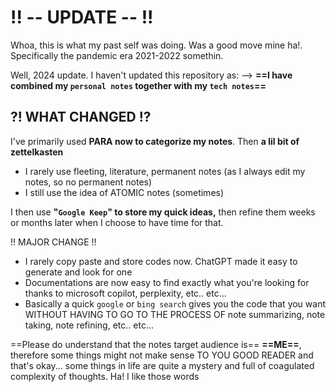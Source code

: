 # !! -- UPDATE -- !!

Whoa, this is what my past self was doing. Was a good move mine ha!. 
Specifically the pandemic era 2021-2022 somethin. 

Well, 2024 update. I haven't updated this repository as: 
--> **==I have combined my `personal notes` together with my `tech notes`==**

## ?! WHAT CHANGED !?

I've primarily used **PARA now to categorize my notes**. 
Then **a lil bit of zettelkasten** 
- I rarely use fleeting, literature, permanent notes (as I always edit my notes, so no permanent notes)
- I still use the idea of ATOMIC notes (sometimes)

I then use **"`Google Keep`" to store my quick ideas,** 
then refine them weeks or months later when I choose to have time for that.

!! MAJOR CHANGE !!
- I rarely copy paste and store codes now. ChatGPT made it easy to generate and look for one
- Documentations are now easy to find exactly what you're looking for thanks to microsoft copilot, perplexity, etc.. etc...
- Basically a quick `google` or `bing search` gives you the code that you want WITHOUT HAVING TO GO TO THE PROCESS OF note summarizing, note taking, note refining, etc.. etc...

==Please do understand that the notes target audience is== **==ME==**, 
therefore some things might not make sense TO YOU GOOD READER 
and that's okay... some things in life are quite a mystery and full of coagulated complexity of thoughts. Ha! I like those words 
